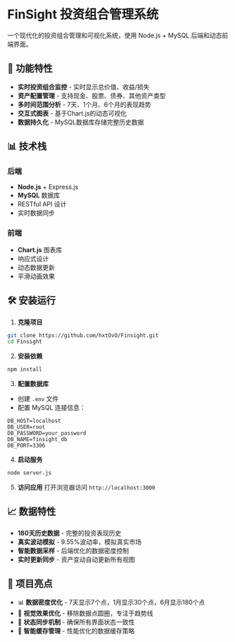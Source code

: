 # FinSight 投资组合管理系统

一个现代化的投资组合管理和可视化系统，使用 Node.js + MySQL 后端和动态前端界面。

## 🚀 功能特性

- **实时投资组合监控** - 实时显示总价值、收益/损失
- **资产配置管理** - 支持现金、股票、债券、其他资产类型
- **多时间范围分析** - 7天、1个月、6个月的表现趋势
- **交互式图表** - 基于Chart.js的动态可视化
- **数据持久化** - MySQL数据库存储完整历史数据

## 📊 技术栈

### 后端
- **Node.js** + Express.js
- **MySQL** 数据库
- RESTful API 设计
- 实时数据同步

### 前端
- **Chart.js** 图表库
- 响应式设计
- 动态数据更新
- 平滑动画效果

## 🛠️ 安装运行

1. **克隆项目**
```bash
git clone https://github.com/hxtOvO/Finsight.git
cd Finsight
```

2. **安装依赖**
```bash
npm install
```

3. **配置数据库**
- 创建 `.env` 文件
- 配置 MySQL 连接信息：
```env
DB_HOST=localhost
DB_USER=root
DB_PASSWORD=your_password
DB_NAME=finsight_db
DB_PORT=3306
```

4. **启动服务**
```bash
node server.js
```

5. **访问应用**
打开浏览器访问 `http://localhost:3000`

## 📈 数据特性

- **180天历史数据** - 完整的投资表现历史
- **真实波动模拟** - 9.55%波动率，模拟真实市场
- **智能数据采样** - 后端优化的数据密度控制
- **实时更新同步** - 资产变动自动更新所有视图

## 🎯 项目亮点

- 📊 **数据密度优化** - 7天显示7个点，1月显示30个点，6月显示180个点
- 🎨 **视觉效果优化** - 移除数据点圆圈，专注于趋势线
- 🔄 **状态同步机制** - 确保所有界面状态一致性
- 💾 **智能缓存管理** - 性能优化的数据缓存策略

